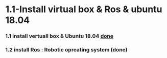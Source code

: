 # 1.1-Install virtual box & Ros & ubuntu 18.04 
### 1.1  install vertuall box & Ubuntu 18.04 [done]([https://github.com/khulud1998/Task-one-Ros-ubuntu-arm-controlling-/blob/main/1.1%20virtualBox%20%24%20ubuntu%2018.04.md])
### 1.2  install Ros : Robotic opreating system (done)
